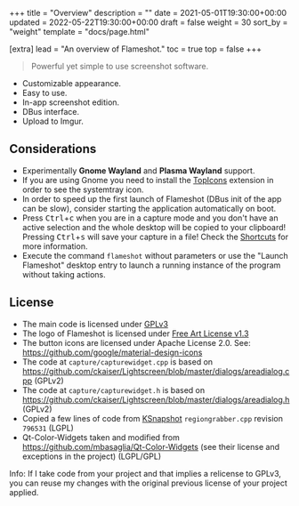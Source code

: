 +++
title = "Overview"
description = ""
date = 2021-05-01T19:30:00+00:00
updated = 2022-05-22T19:30:00+00:00
draft = false
weight = 30
sort_by = "weight"
template = "docs/page.html"

[extra]
lead = "An overview of Flameshot."
toc = true
top = false
+++


> Powerful yet simple to use screenshot software.

- Customizable appearance.
- Easy to use.
- In-app screenshot edition.
- DBus interface.
- Upload to Imgur.

## Considerations

- Experimentally **Gnome Wayland** and **Plasma Wayland** support.
- If you are using Gnome you need to install the [TopIcons](https://extensions.gnome.org/extension/1031/topicons/) extension in order to see the systemtray icon.
- In order to speed up the first launch of Flameshot (DBus init of the app can be slow), consider starting the application automatically on boot.
- Press <kbd>Ctrl</kbd>+<kbd>c</kbd> when you are in a capture mode and you don't have an active selection and the whole desktop will be copied to your clipboard! Pressing <kbd>Ctrl</kbd>+<kbd>s</kbd> will save your capture in a file! Check the [Shortcuts](/guide/key-bindings/#keyboard-shortcuts) for more information.
- Execute the command `flameshot` without parameters or use the "Launch Flameshot" desktop entry to launch a running instance of the program without taking actions.

## License

- The main code is licensed under [GPLv3](https://github.com/flameshot-org/flameshot/LICENSE)
- The logo of Flameshot is licensed under [Free Art License v1.3](https://github.com/flameshot-org/flameshot/img/flameshotLogoLicense.txt)
- The button icons are licensed under Apache License 2.0. See: <https://github.com/google/material-design-icons>
- The code at `capture/capturewidget.cpp` is based on <https://github.com/ckaiser/Lightscreen/blob/master/dialogs/areadialog.cpp> (GPLv2)
- The code at `capture/capturewidget.h` is based on <https://github.com/ckaiser/Lightscreen/blob/master/dialogs/areadialog.h> (GPLv2)
- Copied a few lines of code from [KSnapshot](https://github.com/KDE/ksnapshot) `regiongrabber.cpp` revision `796531` (LGPL)
- Qt-Color-Widgets taken and modified from https://github.com/mbasaglia/Qt-Color-Widgets (see their license and exceptions in the project) (LGPL/GPL)

Info: If I take code from your project and that implies a relicense to GPLv3, you can reuse my changes with the original previous license of your project applied.
